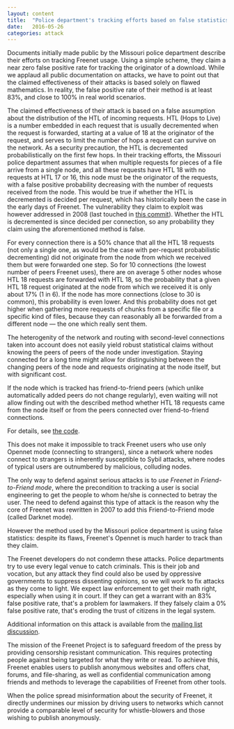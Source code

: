 ```yaml
---
layout: content
title:  "Police department's tracking efforts based on false statistics"
date:   2016-05-26
categories: attack
---
```

Documents initially made public by the Missouri police department
describe their efforts on tracking Freenet usage.  Using a simple
scheme, they claim a near zero false positive rate for
tracking the originator of a download.  While we applaud all public
documentation on attacks, we have to point out that the claimed
effectiveness of their attacks is based solely on flawed mathematics.
In reality, the false positive rate of their method is at least 83%,
and close to 100% in real world scenarios.

The claimed effectiveness of their attack is based on a false
assumption about the distribution of the HTL of incoming requests.  HTL (Hops
to Live) is a number embedded in each request that is usually
decremented when the request is forwarded, starting at a value of 18
at the originator of the request, and serves to limit the number of
hops a request can survive on the network.  As a security precaution,
the HTL is decremented probabilistically on the first few hops.  In
their tracking efforts, the Missouri police department assumes that
when multiple requests for pieces of a file arrive from a single node,
and all these requests have HTL 18 with no requests at HTL 17 or 16,
this node must be the originator of the requests, with a false
positive probability decreasing with the number of requests received
from the node.  This would be true if whether the HTL is
decremented is decided per request, which has historically been the
case in the early days of Freenet.  The vulnerability they claim to
exploit was however addressed in 2008 (last touched in [this
commit][commithtl18]).  Whether the HTL is decremented is since
decided per connection, so any probability they claim using the
aforementioned method is false.

For every connection there is a 50% chance that all the HTL 18 requests
(not only a single one, as would be the case with per-request
probabilistic decrementing) did not originate from the node from which
we received them but were forwarded one step. So for 10 connections
(the lowest number of peers Freenet uses), there are on average 5
other nodes whose HTL 18 requests are forwarded with HTL 18, so the
probability that a given HTL 18 request originated at the node from
which we received it is only about 17% (1 in 6). If the node has more
connections (close to 30 is common), this probability is even lower. And
this probability does not get higher when gathering more requests of
chunks from a specific file or a specific kind of files, because they
can reasonably all be forwarded from a different node — the one which
really sent them.

The heterogenity of the network and routing with second-level
connections taken into account does not easily yield robust
statistical claims without knowing the peers of peers of the node
under investigation. Staying connected for a long time might allow for
distinguishing between the changing peers of the node and requests
originating at the node itself, but with significant cost.

If the node which is tracked has friend-to-friend peers
(which unlike automatically added peers do not change regularly), even waiting
will not allow finding out with the described method whether HTL 18 requests came from the
node itself or from the peers connected over
friend-to-friend connections.

For details, see [the code][codehtl18].

This does not make it impossible to track Freenet users who use only
Opennet mode (connecting to strangers), since a network where nodes
connect to strangers is inherently susceptible to Sybil attacks,
where nodes of typical users are outnumbered by malicious, colluding nodes.

The only way to defend against serious attacks is to *use Freenet in
Friend-to-Friend mode*, where the precondition to tracking a user is
social engineering to get the people to whom he/she is connected to
betray the user. The need to defend against this type of attack is
the reason why the core of Freenet was rewritten in 2007 to add this
Friend-to-Friend mode (called Darknet mode).

However the method used by the Missouri police department is using
false statistics: despite its flaws, Freenet's Opennet is much harder to
track than they claim.

The Freenet developers do not condemn these attacks. Police departments
try to use every legal venue to catch criminals. This is their job and
vocation, but any attack they find could also be used by oppressive
governments to suppress dissenting opinions, so we will work to fix attacks
as they come to light.
We expect law enforcement to get their math right, especially when using
it in court. If they can get a warrant with an 83% false positive
rate, that's a problem for lawmakers. If they falsely claim a 0% false
positive rate, that's eroding the trust of citizens in the legal
system.

Additional information on this attack is available from the
[mailing list discussion][mlhtl18].

The mission of the Freenet Project is to safeguard freedom of the
press by providing censorship resistant communication. This requires
protecting people against being targeted for what they write or
read. To achieve this, Freenet enables users to publish anonymous
websites and offers chat, forums, and file-sharing, as well as
confidential communication among friends and methods to leverage the
capabilities of Freenet from other tools.

When the police spread misinformation about the security of Freenet, it
directly undermines our mission by driving users to networks which
cannot provide a comparable level of security for
whistle-blowers and those wishing to publish anonymously.

[commithtl18]: https://github.com/freenet/fred/commit/4aaa08f11656af1dd857e45612763c9bd2d89fc2
[codehtl18]: https://github.com/freenet/fred/blob/next/src/freenet/node/PeerNode.java#L1603
[mlhtl18]: https://emu.freenetproject.org/pipermail/devl/2016-May/038923.html
